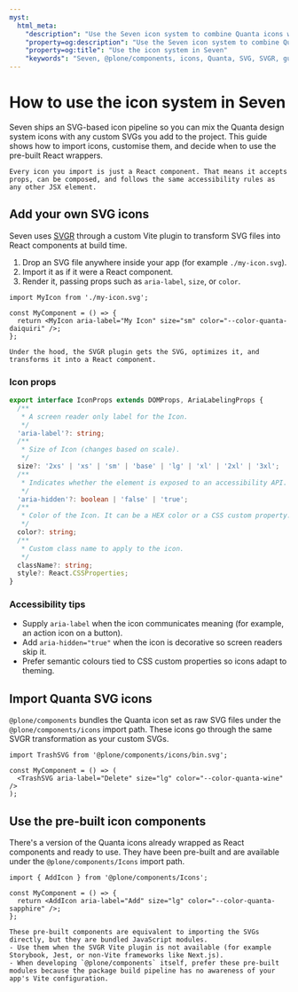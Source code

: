 ```yaml
---
myst:
  html_meta:
    "description": "Use the Seven icon system to combine Quanta icons with your own SVGs."
    "property=og:description": "Use the Seven icon system to combine Quanta icons with your own SVGs."
    "property=og:title": "Use the icon system in Seven"
    "keywords": "Seven, @plone/components, icons, Quanta, SVG, SVGR, guide"
---
```


# How to use the icon system in Seven

Seven ships an SVG-based icon pipeline so you can mix the Quanta design system icons with any custom SVGs you add to the project. This guide shows how to import icons, customise them, and decide when to use the pre-built React wrappers.

```{tip}
Every icon you import is just a React component. That means it accepts props, can be composed, and follows the same accessibility rules as any other JSX element.
```

## Add your own SVG icons

Seven uses [SVGR](https://react-svgr.com/) through a custom Vite plugin to transform SVG files into React components at build time.

1. Drop an SVG file anywhere inside your app (for example `./my-icon.svg`).
2. Import it as if it were a React component.
3. Render it, passing props such as `aria-label`, `size`, or `color`.

```tsx title="apps/seven/app/components/MyComponent.tsx"
import MyIcon from './my-icon.svg';

const MyComponent = () => {
  return <MyIcon aria-label="My Icon" size="sm" color="--color-quanta-daiquiri" />;
};
```

```{note}
Under the hood, the SVGR plugin gets the SVG, optimizes it, and transforms it into a React component.
```

### Icon props

```ts
export interface IconProps extends DOMProps, AriaLabelingProps {
  /**
   * A screen reader only label for the Icon.
   */
  'aria-label'?: string;
  /**
   * Size of Icon (changes based on scale).
   */
  size?: '2xs' | 'xs' | 'sm' | 'base' | 'lg' | 'xl' | '2xl' | '3xl';
  /**
   * Indicates whether the element is exposed to an accessibility API.
   */
  'aria-hidden'?: boolean | 'false' | 'true';
  /**
   * Color of the Icon. It can be a HEX color or a CSS custom property.
   */
  color?: string;
  /**
   * Custom class name to apply to the icon.
   */
  className?: string;
  style?: React.CSSProperties;
}
```

### Accessibility tips

- Supply `aria-label` when the icon communicates meaning (for example, an action icon on a button).
- Add `aria-hidden="true"` when the icon is decorative so screen readers skip it.
- Prefer semantic colours tied to CSS custom properties so icons adapt to theming.

## Import Quanta SVG icons

`@plone/components` bundles the Quanta icon set as raw SVG files under the `@plone/components/icons` import path. These icons go through the same SVGR transformation as your custom SVGs.

```tsx
import TrashSVG from '@plone/components/icons/bin.svg';

const MyComponent = () => (
  <TrashSVG aria-label="Delete" size="lg" color="--color-quanta-wine" />
);
```

## Use the pre-built icon components

There's a version of the Quanta icons already wrapped as React components and ready to use.
They have been pre-built and are available under the `@plone/components/Icons` import path.

```tsx
import { AddIcon } from '@plone/components/Icons';

const MyComponent = () => {
  return <AddIcon aria-label="Add" size="lg" color="--color-quanta-sapphire" />;
};

```

```{note}
These pre-built components are equivalent to importing the SVGs directly, but they are bundled JavaScript modules.
- Use them when the SVGR Vite plugin is not available (for example Storybook, Jest, or non-Vite frameworks like Next.js).
- When developing `@plone/components` itself, prefer these pre-built modules because the package build pipeline has no awareness of your app's Vite configuration.
```
